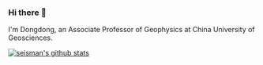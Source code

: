### Hi there 👋

I'm Dongdong, an Associate Professor of Geophysics at China University of Geosciences.

[![seisman's github stats](https://github-readme-stats.vercel.app/api?username=seisman&show_icons=true&theme=solarized-dark&hide_border=true)](https://github.com/anuraghazra/github-readme-stats)
